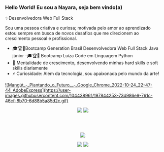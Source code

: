### Hello World! Eu sou a Nayara, seja bem vindo(a) 

✨Desenvolvedora Web Full Stack

Sou uma pessoa criativa e curiosa; motivada pelo amor ao aprendizado estou sempre em busca de novos desafios que me direcionem ao crescimento pessoal e profissional. 

- 🎓🏆🚀Bootcamp Generation Brasil Desenvolvedora Web Full Stack Java júnior 
-🎓🏆🚀 Bootcamp Luiza Code em Linguagem Python 
- 🌱 Mentalidade de crescimento, desenvolvendo minhas hard skills e soft skills diariamente
- ⚡ Curiosidade: Além da tecnologia, sou apaixonada pelo mundo da arte! 

<span align="center">
<a href="https://mangutse.netlify.app/#/quemsomos">
</span>
![Mangút_-_Plantando_o_Futuro__-_Google_Chrome_2022-10-24_22-47-44_AdobeExpress](https://user-images.githubusercontent.com/104438961/197844253-73d986e9-761c-46cf-8b70-6d88b5a85d2c.gif)

<p align="center">    
<a href="https://github.com/RenanJar/TechBlog"><img src="https://user-images.githubusercontent.com/89881203/182221460-34574659-a858-461d-bdfe-ea4122ae7c8f.svg" width="auto"/></a>
<a href="https://github.com/RenanJar/TechBlogApi"><img src= "https://user-images.githubusercontent.com/89881203/182221192-5e8fa2f0-8f34-43a7-9d95-1d5cdeb516e7.svg" width="auto"/></a>
</p>
<br/>
<br/>
<p align="center">
<a href="https://eatitrestaurante.netlify.app/"><img src="https://user-images.githubusercontent.com/89881203/180086458-516415f7-dbcf-4ce4-a139-7bbc5bfad3f8.gif" width="auto"/></a>
</p>
<p align="center">    
<a href="https://github.com/Projeto-Integrador-EatIt/Frontend"><img src="https://user-images.githubusercontent.com/89881203/182220370-fb6f7830-f407-442c-ae48-40d81e339b3b.svg" width="auto"/></a>
<a href="https://github.com/Projeto-Integrador-EatIt/Backend"><img src= "https://user-images.githubusercontent.com/89881203/182220886-b645cb5c-0f2e-4b19-b4a3-a54c4dda118c.svg" width="auto"/></a>
</p>
